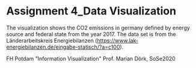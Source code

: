 # Assignment 4_Data Visualization
The visualization shows the CO2 emissions in germany defined by energy source and federal state from the year 2017. The data set is from the Länderarbeitskreis Energiebilanzen (https://www.lak-energiebilanzen.de/eingabe-statisch/?a=c100).

FH Potdam "Information Visualization" Prof. Marian Dörk, SoSe2020
